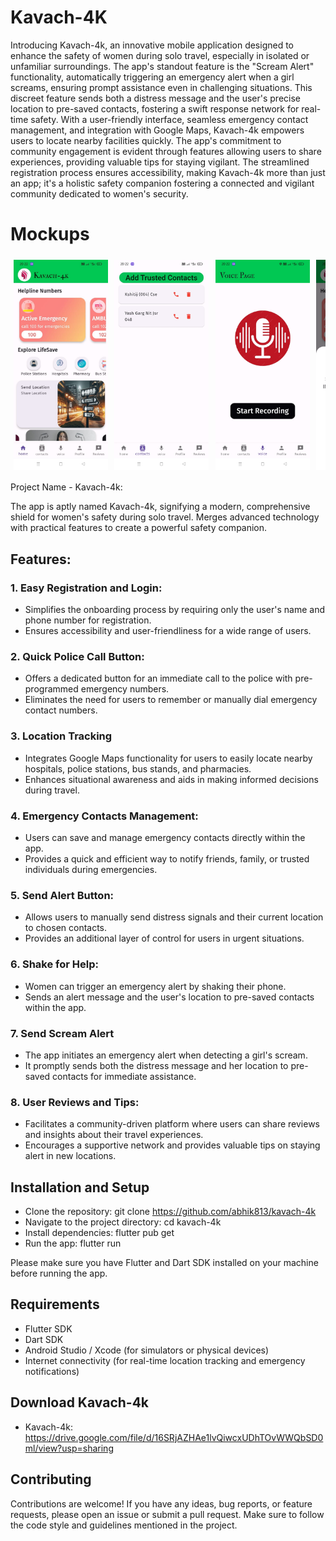 # Kavach-4K

Introducing Kavach-4k, an innovative mobile application designed to enhance the safety of women during solo travel, especially in isolated or unfamiliar surroundings. The app's standout feature is the "Scream Alert" functionality, automatically triggering an emergency alert when a girl screams, ensuring prompt assistance even in challenging situations. This discreet feature sends both a distress message and the user's precise location to pre-saved contacts, fostering a swift response network for real-time safety. With a user-friendly interface, seamless emergency contact management, and integration with Google Maps, Kavach-4k empowers users to locate nearby facilities quickly. The app's commitment to community engagement is evident through features allowing users to share experiences, providing valuable tips for staying vigilant. The streamlined registration process ensures accessibility, making Kavach-4k more than just an app; it's a holistic safety companion fostering a connected and vigilant community dedicated to women's security.

<!-- # Screenshots
<div><img src="./assets/image/screenshot.jpg"></div> -->

# Mockups
<div style="display: flex; flex-direction: row; overflow-x: scroll;">
    <img src="./assets/readme6.jpg" style="width: 30%; margin: 1%;">
    <img src="./assets/readme5.jpg" style="width: 30%; margin: 1%;">
    <img src="./assets/readme4.jpg" style="width: 30%; margin: 1%;">
    <img src="./assets/readme1.jpg" style="width: 30%; margin: 1%;">
    <img src="./assets/readme3.jpg" style="width: 30%; margin: 1%;">
    <img src="./assets/readme2.jpg" style="width: 30%; margin: 1%;">
</div>


Project Name - Kavach-4k:

The app is aptly named Kavach-4k, signifying a modern, comprehensive shield for women's safety during solo travel.
Merges advanced technology with practical features to create a powerful safety companion.

## Features:

### 1. Easy Registration and Login:
- Simplifies the onboarding process by requiring only the user's name and phone number for registration.
- Ensures accessibility and user-friendliness for a wide range of users.


### 2. Quick Police Call Button:
- Offers a dedicated button for an immediate call to the police with pre-programmed emergency numbers.
- Eliminates the need for users to remember or manually dial emergency contact numbers.


### 3. Location Tracking
- Integrates Google Maps functionality for users to easily locate nearby hospitals, police stations, bus stands, and pharmacies.
- Enhances situational awareness and aids in making informed decisions during travel.


### 4. Emergency Contacts Management:

- Users can save and manage emergency contacts directly within the app.
- Provides a quick and efficient way to notify friends, family, or trusted individuals during emergencies.


### 5. Send Alert Button:
- Allows users to manually send distress signals and their current location to chosen contacts.
- Provides an additional layer of control for users in urgent situations.


### 6. Shake for Help:
- Women can trigger an emergency alert by shaking their phone.
- Sends an alert message and the user's location to pre-saved contacts within the app.

### 7. Send Scream Alert 
- The app initiates an emergency alert when detecting a girl's scream.
- It promptly sends both the distress message and her location to pre-saved contacts for immediate assistance.

### 8. User Reviews and Tips:
- Facilitates a community-driven platform where users can share reviews and insights about their travel experiences.
- Encourages a supportive network and provides valuable tips on staying alert in new locations.



## Installation and Setup

- Clone the repository:
git clone https://github.com/abhik813/kavach-4k
- Navigate to the project directory:
cd kavach-4k
- Install dependencies:
flutter pub get
- Run the app:
flutter run

Please make sure you have Flutter and Dart SDK installed on your machine before running the app.

## Requirements

- Flutter SDK
- Dart SDK
- Android Studio / Xcode (for simulators or physical devices)
- Internet connectivity (for real-time location tracking and emergency notifications)

## Download Kavach-4k
- Kavach-4k: https://drive.google.com/file/d/16SRjAZHAe1lvQiwcxUDhTOvWWQbSD0ml/view?usp=sharing

## Contributing

Contributions are welcome! If you have any ideas, bug reports, or feature requests, please open an issue or submit a pull request. Make sure to follow the code style and guidelines mentioned in the project.
